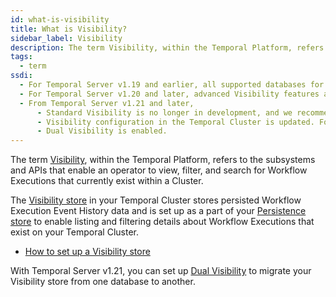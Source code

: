 ```yaml
---
id: what-is-visibility
title: What is Visibility?
sidebar_label: Visibility
description: The term Visibility, within the Temporal Platform, refers to the subsystems and APIs that enable an operator to view Workflow Executions that currently exist within a Cluster.
tags:
  - term
ssdi:
  - For Temporal Server v1.19 and earlier, all supported databases for Visibility provide standard Visibility features, and an Elasticsearch database is required for advanced Visibility features.
  - For Temporal Server v1.20 and later, advanced Visibility features are enabled on all supported SQL databases, in addition to Elasticsearch.
  - From Temporal Server v1.21 and later,
      - Standard Visibility is no longer in development, and we recommend migrating to a [database that supports advanced Visibility features](/cluster-deployment-guide#supported-databases).
      - Visibility configuration in the Temporal Cluster is updated. For details see [Visbility store setup](/cluster-deployment-guide#visibility-store).
      - Dual Visibility is enabled.
---
```


The term [Visibility](/visibility), within the Temporal Platform, refers to the subsystems and APIs that enable an operator to view, filter, and search for Workflow Executions that currently exist within a Cluster.

The [Visibility store](/cluster-deployment-guide#visibility-store) in your Temporal Cluster stores persisted Workflow Execution Event History data and is set up as a part of your [Persistence store](/concepts/what-is-a-temporal-cluster#persistence) to enable listing and filtering details about Workflow Executions that exist on your Temporal Cluster.

- [How to set up a Visibility store](/cluster-deployment-guide#visibility-store)

With Temporal Server v1.21, you can set up [Dual Visibility](/concepts/what-is-dual-visibility) to migrate your Visibility store from one database to another.

<!-- A Visibility store can be configured to provide [Standard Visibility](/visibility#standard-visibility) and [Advanced Visibility](/visibility#advanced-visibility) features.

Support for separate Standard and Advanced Visibility setups will be deprecated from Temporal Server v1.21 onwards. Check [Supported databases](/cluster-deployment-guide#supported-databases) for updates. -->
